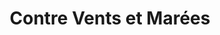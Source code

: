 ---
title: "Contre Vents et Marées"
url: /saint-jean-de-luz/contre-vents-et-marees/
shop: vêtements
---